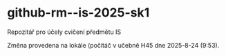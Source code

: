 # github-rm--is-2025-sk1
Repozitář pro účely cvičení předmětu IS

Změna provedena na lokále (počítáč v učebně H45 dne 2025-8-24 (9:53).